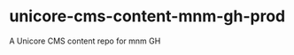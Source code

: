 unicore-cms-content-mnm-gh-prod
===============================

A Unicore CMS content repo for mnm GH
